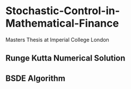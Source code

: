 # Stochastic-Control-in-Mathematical-Finance

Masters Thesis at Imperial College London

## Runge Kutta Numerical Solution

## BSDE Algorithm
